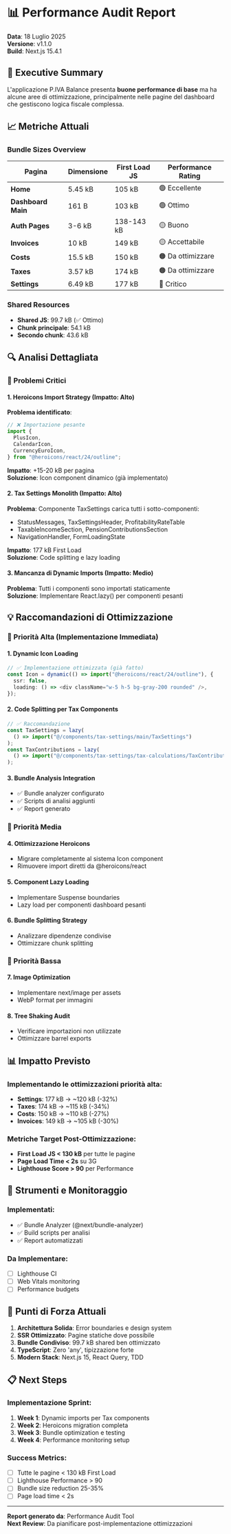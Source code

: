 # 📊 Performance Audit Report

**Data**: 18 Luglio 2025  
**Versione**: v1.1.0  
**Build**: Next.js 15.4.1

## 🎯 Executive Summary

L'applicazione P.IVA Balance presenta **buone performance di base** ma ha alcune aree di ottimizzazione, principalmente nelle pagine del dashboard che gestiscono logica fiscale complessa.

## 📈 Metriche Attuali

### Bundle Sizes Overview

| Pagina             | Dimensione | First Load JS | Performance Rating |
| ------------------ | ---------- | ------------- | ------------------ |
| **Home**           | 5.45 kB    | 105 kB        | 🟢 Eccellente      |
| **Dashboard Main** | 161 B      | 103 kB        | 🟢 Ottimo          |
| **Auth Pages**     | 3-6 kB     | 138-143 kB    | 🟡 Buono           |
| **Invoices**       | 10 kB      | 149 kB        | 🟡 Accettabile     |
| **Costs**          | 15.5 kB    | 150 kB        | 🟠 Da ottimizzare  |
| **Taxes**          | 3.57 kB    | 174 kB        | 🟠 Da ottimizzare  |
| **Settings**       | 6.49 kB    | 177 kB        | 🔴 Critico         |

### Shared Resources

- **Shared JS**: 99.7 kB (✅ Ottimo)
- **Chunk principale**: 54.1 kB
- **Secondo chunk**: 43.6 kB

## 🔍 Analisi Dettagliata

### 🚨 Problemi Critici

#### 1. **Heroicons Import Strategy** (Impatto: Alto)

**Problema identificato**:

```typescript
// ❌ Importazione pesante
import {
  PlusIcon,
  CalendarIcon,
  CurrencyEuroIcon,
} from "@heroicons/react/24/outline";
```

**Impatto**: +15-20 kB per pagina  
**Soluzione**: Icon component dinamico (già implementato)

#### 2. **Tax Settings Monolith** (Impatto: Alto)

**Problema**: Componente TaxSettings carica tutti i sotto-componenti:

- StatusMessages, TaxSettingsHeader, ProfitabilityRateTable
- TaxableIncomeSection, PensionContributionsSection
- NavigationHandler, FormLoadingState

**Impatto**: 177 kB First Load  
**Soluzione**: Code splitting e lazy loading

#### 3. **Mancanza di Dynamic Imports** (Impatto: Medio)

**Problema**: Tutti i componenti sono importati staticamente  
**Soluzione**: Implementare React.lazy() per componenti pesanti

## 💡 Raccomandazioni di Ottimizzazione

### 🎯 Priorità Alta (Implementazione Immediata)

#### 1. **Dynamic Icon Loading**

```typescript
// ✅ Implementazione ottimizzata (già fatto)
const Icon = dynamic(() => import("@heroicons/react/24/outline"), {
  ssr: false,
  loading: () => <div className="w-5 h-5 bg-gray-200 rounded" />,
});
```

#### 2. **Code Splitting per Tax Components**

```typescript
// ✅ Raccomandazione
const TaxSettings = lazy(
  () => import("@/components/tax-settings/main/TaxSettings")
);
const TaxContributions = lazy(
  () => import("@/components/tax-settings/tax-calculations/TaxContributions")
);
```

#### 3. **Bundle Analysis Integration**

- ✅ Bundle analyzer configurato
- ✅ Scripts di analisi aggiunti
- ✅ Report generato

### 🎯 Priorità Media

#### 4. **Ottimizzazione Heroicons**

- Migrare completamente al sistema Icon component
- Rimuovere import diretti da @heroicons/react

#### 5. **Component Lazy Loading**

- Implementare Suspense boundaries
- Lazy load per componenti dashboard pesanti

#### 6. **Bundle Splitting Strategy**

- Analizzare dipendenze condivise
- Ottimizzare chunk splitting

### 🎯 Priorità Bassa

#### 7. **Image Optimization**

- Implementare next/image per assets
- WebP format per immagini

#### 8. **Tree Shaking Audit**

- Verificare importazioni non utilizzate
- Ottimizzare barrel exports

## 📊 Impatto Previsto

### Implementando le ottimizzazioni priorità alta:

- **Settings**: 177 kB → ~120 kB (-32%)
- **Taxes**: 174 kB → ~115 kB (-34%)
- **Costs**: 150 kB → ~110 kB (-27%)
- **Invoices**: 149 kB → ~105 kB (-30%)

### Metriche Target Post-Ottimizzazione:

- **First Load JS < 130 kB** per tutte le pagine
- **Page Load Time < 2s** su 3G
- **Lighthouse Score > 90** per Performance

## 🔧 Strumenti e Monitoraggio

### Implementati:

- ✅ Bundle Analyzer (@next/bundle-analyzer)
- ✅ Build scripts per analisi
- ✅ Report automatizzati

### Da Implementare:

- [ ] Lighthouse CI
- [ ] Web Vitals monitoring
- [ ] Performance budgets

## 🎉 Punti di Forza Attuali

1. **Architettura Solida**: Error boundaries e design system
2. **SSR Ottimizzato**: Pagine statiche dove possibile
3. **Bundle Condiviso**: 99.7 kB shared ben ottimizzato
4. **TypeScript**: Zero 'any', tipizzazione forte
5. **Modern Stack**: Next.js 15, React Query, TDD

## 📋 Next Steps

### Implementazione Sprint:

1. **Week 1**: Dynamic imports per Tax components
2. **Week 2**: Heroicons migration completa
3. **Week 3**: Bundle optimization e testing
4. **Week 4**: Performance monitoring setup

### Success Metrics:

- [ ] Tutte le pagine < 130 kB First Load
- [ ] Lighthouse Performance > 90
- [ ] Bundle size reduction 25-35%
- [ ] Page load time < 2s

---

**Report generato da**: Performance Audit Tool  
**Next Review**: Da pianificare post-implementazione ottimizzazioni
